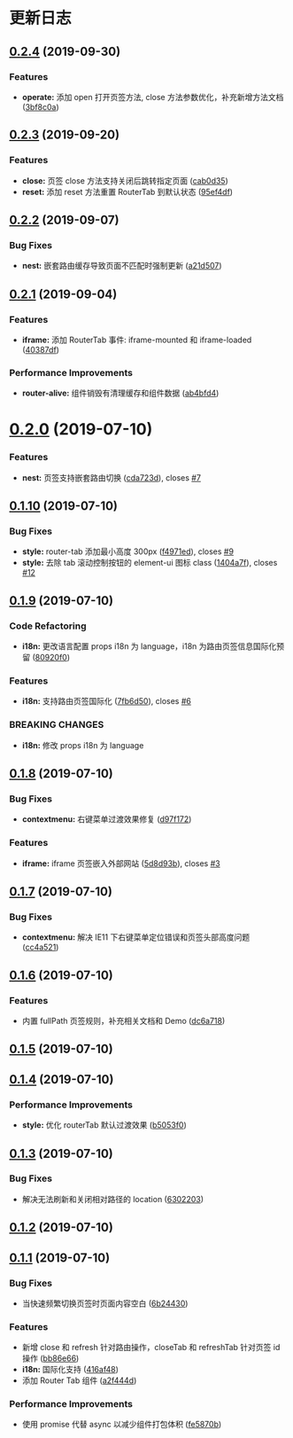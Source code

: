 # 更新日志

## [0.2.4](https://github.com/bhuh12/vue-router-tab/compare/v0.2.3...v0.2.4) (2019-09-30)


### Features

* **operate:** 添加 open 打开页签方法, close 方法参数优化，补充新增方法文档 ([3bf8c0a](https://github.com/bhuh12/vue-router-tab/commit/3bf8c0a))



## [0.2.3](https://github.com/bhuh12/vue-router-tab/compare/v0.2.2...v0.2.3) (2019-09-20)


### Features

* **close:** 页签 close 方法支持关闭后跳转指定页面 ([cab0d35](https://github.com/bhuh12/vue-router-tab/commit/cab0d35))
* **reset:** 添加 reset 方法重置 RouterTab 到默认状态 ([95ef4df](https://github.com/bhuh12/vue-router-tab/commit/95ef4df))



## [0.2.2](https://github.com/bhuh12/vue-router-tab/compare/v0.2.1...v0.2.2) (2019-09-07)


### Bug Fixes

* **nest:** 嵌套路由缓存导致页面不匹配时强制更新 ([a21d507](https://github.com/bhuh12/vue-router-tab/commit/a21d507))



## [0.2.1](https://github.com/bhuh12/vue-router-tab/compare/v0.2.0...v0.2.1) (2019-09-04)


### Features

* **iframe:** 添加 RouterTab 事件: iframe-mounted 和 iframe-loaded ([40387df](https://github.com/bhuh12/vue-router-tab/commit/40387df))


### Performance Improvements

* **router-alive:** 组件销毁有清理缓存和组件数据 ([ab4bfd4](https://github.com/bhuh12/vue-router-tab/commit/ab4bfd4))



# [0.2.0](https://github.com/bhuh12/vue-router-tab/compare/v0.1.10...v0.2.0) (2019-07-10)


### Features

* **nest:** 页签支持嵌套路由切换 ([cda723d](https://github.com/bhuh12/vue-router-tab/commit/cda723d)), closes [#7](https://github.com/bhuh12/vue-router-tab/issues/7)



## [0.1.10](https://github.com/bhuh12/vue-router-tab/compare/v0.1.9...v0.1.10) (2019-07-10)


### Bug Fixes

* **style:** router-tab 添加最小高度 300px ([f4971ed](https://github.com/bhuh12/vue-router-tab/commit/f4971ed)), closes [#9](https://github.com/bhuh12/vue-router-tab/issues/9)
* **style:** 去除 tab 滚动控制按钮的 element-ui 图标 class ([1404a7f](https://github.com/bhuh12/vue-router-tab/commit/1404a7f)), closes [#12](https://github.com/bhuh12/vue-router-tab/issues/12)



## [0.1.9](https://github.com/bhuh12/vue-router-tab/compare/v0.1.8...v0.1.9) (2019-07-10)


### Code Refactoring

* **i18n:** 更改语言配置 props i18n 为 language，i18n 为路由页签信息国际化预留 ([80920f0](https://github.com/bhuh12/vue-router-tab/commit/80920f0))


### Features

* **i18n:** 支持路由页签国际化 ([7fb6d50](https://github.com/bhuh12/vue-router-tab/commit/7fb6d50)), closes [#6](https://github.com/bhuh12/vue-router-tab/issues/6)


### BREAKING CHANGES

* **i18n:** 修改 props i18n 为 language



## [0.1.8](https://github.com/bhuh12/vue-router-tab/compare/v0.1.7...v0.1.8) (2019-07-10)


### Bug Fixes

* **contextmenu:** 右键菜单过渡效果修复 ([d97f172](https://github.com/bhuh12/vue-router-tab/commit/d97f172))


### Features

* **iframe:** iframe 页签嵌入外部网站 ([5d8d93b](https://github.com/bhuh12/vue-router-tab/commit/5d8d93b)), closes [#3](https://github.com/bhuh12/vue-router-tab/issues/3)



## [0.1.7](https://github.com/bhuh12/vue-router-tab/compare/v0.1.6...v0.1.7) (2019-07-10)


### Bug Fixes

* **contextmenu:** 解决 IE11 下右键菜单定位错误和页签头部高度问题 ([cc4a521](https://github.com/bhuh12/vue-router-tab/commit/cc4a521))



## [0.1.6](https://github.com/bhuh12/vue-router-tab/compare/v0.1.5...v0.1.6) (2019-07-10)


### Features

* 内置 fullPath 页签规则，补充相关文档和 Demo ([dc6a718](https://github.com/bhuh12/vue-router-tab/commit/dc6a718))



## [0.1.5](https://github.com/bhuh12/vue-router-tab/compare/v0.1.4...v0.1.5) (2019-07-10)



## [0.1.4](https://github.com/bhuh12/vue-router-tab/compare/v0.1.3...v0.1.4) (2019-07-10)


### Performance Improvements

* **style:** 优化 routerTab 默认过渡效果 ([b5053f0](https://github.com/bhuh12/vue-router-tab/commit/b5053f0))



## [0.1.3](https://github.com/bhuh12/vue-router-tab/compare/v0.1.2...v0.1.3) (2019-07-10)


### Bug Fixes

* 解决无法刷新和关闭相对路径的 location ([6302203](https://github.com/bhuh12/vue-router-tab/commit/6302203))



## [0.1.2](https://github.com/bhuh12/vue-router-tab/compare/v0.1.1...v0.1.2) (2019-07-10)



## [0.1.1](https://github.com/bhuh12/vue-router-tab/compare/a2f444d...v0.1.1) (2019-07-10)


### Bug Fixes

* 当快速频繁切换页签时页面内容空白 ([6b24430](https://github.com/bhuh12/vue-router-tab/commit/6b24430))


### Features

* 新增 close 和 refresh 针对路由操作，closeTab 和 refreshTab 针对页签 id 操作 ([bb86e66](https://github.com/bhuh12/vue-router-tab/commit/bb86e66))
* **i18n:** 国际化支持 ([416af48](https://github.com/bhuh12/vue-router-tab/commit/416af48))
* 添加 Router Tab 组件 ([a2f444d](https://github.com/bhuh12/vue-router-tab/commit/a2f444d))


### Performance Improvements

* 使用 promise 代替 async 以减少组件打包体积 ([fe5870b](https://github.com/bhuh12/vue-router-tab/commit/fe5870b))



